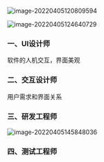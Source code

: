 ![image-20220405120809594](C:\Users\Administrator\AppData\Roaming\Typora\typora-user-images\image-20220405120809594.png)

![image-20220405124640729](C:\Users\Administrator\AppData\Roaming\Typora\typora-user-images\image-20220405124640729.png)

### 一、UI设计师

软件的人机交互，界面美观

### 二、交互设计师

用户需求和界面关系

### 三、研发工程师

![image-20220405145848036](C:\Users\Administrator\AppData\Roaming\Typora\typora-user-images\image-20220405145848036.png)

### 四、测试工程师